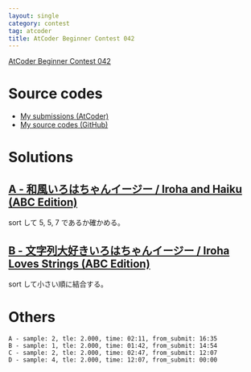 ```yaml
---
layout: single
category: contest
tag: atcoder
title: AtCoder Beginner Contest 042
---
```


[AtCoder Beginner Contest 042](https://atcoder.jp/contests/abc042)

# Source codes

- [My submissions (AtCoder)](https://atcoder.jp/contests/abc042/submissions?f.User=kazunetakahashi)
- [My source codes (GitHub)](https://github.com/kazunetakahashi/atcoder/tree/master/2017/1106_ABC042)

# Solutions

## [A - 和風いろはちゃんイージー / Iroha and Haiku (ABC Edition)](https://atcoder.jp/contests/abc042/tasks/abc042_a)

sort して 5, 5, 7 であるか確かめる。

## [B - 文字列大好きいろはちゃんイージー / Iroha Loves Strings (ABC Edition)](https://atcoder.jp/contests/abc042/tasks/abc042_b)

sort して小さい順に結合する。

# Others

```
A - sample: 2, tle: 2.000, time: 02:11, from_submit: 16:35
B - sample: 1, tle: 2.000, time: 01:42, from_submit: 14:54
C - sample: 2, tle: 2.000, time: 02:47, from_submit: 12:07
D - sample: 4, tle: 2.000, time: 12:07, from_submit: 00:00
```

